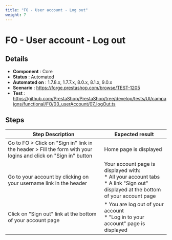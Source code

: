 ```yaml
---
title: "FO - User account - Log out"
weight: 7
---
```


# FO - User account - Log out
## Details
* **Component** : Core
* **Status** : Automated
* **Automated on** : 1.7.8.x, 1.7.7.x, 8.0.x, 8.1.x, 9.0.x
* **Scenario** : https://forge.prestashop.com/browse/TEST-1205
* **Test** : https://github.com/PrestaShop/PrestaShop/tree/develop/tests/UI/campaigns/functional/FO/03_userAccount/07_logOut.ts

## Steps
| Step Description | Expected result |
| ----- | ----- |
| Go to FO > Click on "Sign in" link in the header > Fill the form with your logins and click on "Sign in" button | Home page is displayed |
| Go to your account by clicking on your username link in the header | Your account page is displayed with:<br> * All your account tabs<br> * A link "Sign out"  displayed at the bottom of your account page |
| Click on "Sign out" link at the bottom of your account page | * You are log out of your account<br> * "Log in to your account" page is displayed |
